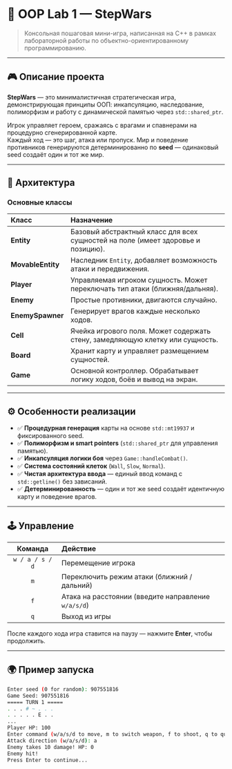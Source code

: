# 🧱 OOP Lab 1 — StepWars

> Консольная пошаговая мини-игра, написанная на C++ в рамках лабораторной работы по объектно-ориентированному программированию.

---

## 🎮 Описание проекта

**StepWars** — это минималистичная стратегическая игра, демонстрирующая принципы ООП:
инкапсуляцию, наследование, полиморфизм и работу с динамической памятью через `std::shared_ptr`.

Игрок управляет героем, сражаясь с врагами и спавнерами на процедурно сгенерированной карте.  
Каждый ход — это шаг, атака или пропуск. Мир и поведение противников генерируются детерминированно по **seed** — одинаковый seed создаёт один и тот же мир.

---

## 🧩 Архитектура

### Основные классы
| Класс | Назначение |
|:--|:--|
| **Entity** | Базовый абстрактный класс для всех сущностей на поле (имеет здоровье и позицию). |
| **MovableEntity** | Наследник `Entity`, добавляет возможность атаки и передвижения. |
| **Player** | Управляемая игроком сущность. Может переключать тип атаки (ближняя/дальняя). |
| **Enemy** | Простые противники, двигаются случайно. |
| **EnemySpawner** | Генерирует врагов каждые несколько ходов. |
| **Cell** | Ячейка игрового поля. Может содержать стену, замедляющую клетку или сущность. |
| **Board** | Хранит карту и управляет размещением сущностей. |
| **Game** | Основной контроллер. Обрабатывает логику ходов, боёв и вывод на экран. |

---

## ⚙️ Особенности реализации

- ✅ **Процедурная генерация** карты на основе `std::mt19937` и фиксированного seed.
- ✅ **Полиморфизм и smart pointers** (`std::shared_ptr` для управления памятью).
- ✅ **Инкапсуляция логики боя** через `Game::handleCombat()`.
- ✅ **Система состояний клеток** (`Wall`, `Slow`, `Normal`).
- ✅ **Чистая архитектура ввода** — единый ввод команд с `std::getline()` без зависаний.
- ✅ **Детерминированность** — один и тот же seed создаёт идентичную карту и поведение врагов.

---

## 🕹️ Управление

| Команда | Действие |
|:--:|:--|
| `w / a / s / d` | Перемещение игрока |
| `m` | Переключить режим атаки (ближний / дальний) |
| `f` | Атака на расстоянии (введите направление `w/a/s/d`) |
| `q` | Выход из игры |

После каждого хода игра ставится на паузу — нажмите **Enter**, чтобы продолжить.

---

## 🌍 Пример запуска

```bash
Enter seed (0 for random): 907551816
Game Seed: 907551816
===== TURN 1 =====
. . . # ~ . . .
. . . . . E . .
...
Player HP: 100
Enter command (w/a/s/d to move, m to switch weapon, f to shoot, q to quit): f
Attack direction (w/a/s/d): a
Enemy takes 10 damage! HP: 0
Enemy hit!
Press Enter to continue...
